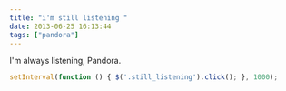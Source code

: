 ```yaml
---
title: "i'm still listening "
date: 2013-06-25 16:13:44
tags: ["pandora"]
---
```


I'm always listening, Pandora. 

```js
setInterval(function () { $('.still_listening').click(); }, 1000);
```
